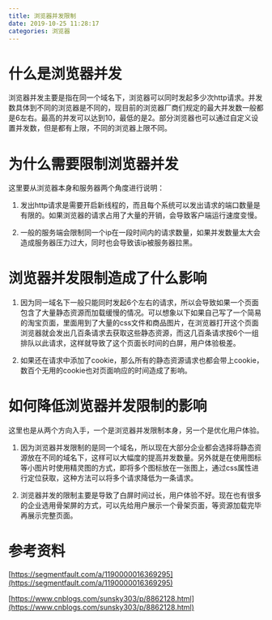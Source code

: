 ```yaml
---
title: 浏览器并发限制
date: 2019-10-25 11:28:17
categories: 浏览器
---
```


# 什么是浏览器并发

浏览器并发主要是指在同一个域名下，浏览器可以同时发起多少次http请求。并发数具体到不同的浏览器是不同的，现目前的浏览器厂商们规定的最大并发数一般都是6左右。最高的并发可以达到10，最低的是2。部分浏览器也可以通过自定义设置并发数，但是都有上限，不同的浏览器上限不同。

# 为什么需要限制浏览器并发

这里要从浏览器本身和服务器两个角度进行说明：

1. 发出http请求是需要开启新线程的，而且每个系统可以发出请求的端口数量是有限的。如果浏览器的请求占用了大量的开销，会导致客户端运行速度变慢。

2. 一般的服务端会限制同一个ip在一段时间内的请求数量，如果并发数量太大会造成服务器压力过大，同时也会导致该ip被服务器拉黑。

# 浏览器并发限制造成了什么影响

1. 因为同一域名下一般只能同时发起6个左右的请求，所以会导致如果一个页面包含了大量静态资源而加载缓慢的情况。可以想象以下如果自己写了一个简易的淘宝页面，里面用到了大量的css文件和商品图片，在浏览器打开这个页面浏览器就会发出几百条请求去获取这些静态资源，而这几百条请求按6个一组排队以此请求，这样就导致了这个页面长时间的白屏，用户体验极差。

2. 如果还在请求中添加了cookie，那么所有的静态资源请求也都会带上cookie，数百个无用的cookie也对页面响应的时间造成了影响。

# 如何降低浏览器并发限制的影响

这里也是从两个方向入手，一个是浏览器并发限制本身，另一个是优化用户体验。

1. 因为浏览器并发限制的是同一个域名，所以现在大部分企业都会选择将静态资源放在不同的域名下，这样可以大幅度的提高并发数量。另外就是在使用图标等小图片时使用精灵图的方式，即将多个图标放在一张图上，通过css属性进行定位获取，这种方法可以将多个请求降低为一条请求。

2. 浏览器并发的限制主要是导致了白屏时间过长，用户体验不好。现在也有很多的企业选用骨架屏的方式，可以先给用户展示一个骨架页面，等资源加载完毕再展示完整页面。


# 参考资料
[https://segmentfault.com/a/1190000016369295](https://segmentfault.com/a/1190000016369295)

[https://www.cnblogs.com/sunsky303/p/8862128.html](https://www.cnblogs.com/sunsky303/p/8862128.html)
